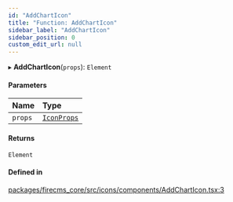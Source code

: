 ```yaml
---
id: "AddChartIcon"
title: "Function: AddChartIcon"
sidebar_label: "AddChartIcon"
sidebar_position: 0
custom_edit_url: null
---
```


▸ **AddChartIcon**(`props`): `Element`

#### Parameters

| Name | Type |
| :------ | :------ |
| `props` | [`IconProps`](../types/IconProps.md) |

#### Returns

`Element`

#### Defined in

[packages/firecms_core/src/icons/components/AddChartIcon.tsx:3](https://github.com/FireCMSco/firecms/blob/d45f3739/packages/firecms_core/src/icons/components/AddChartIcon.tsx#L3)
